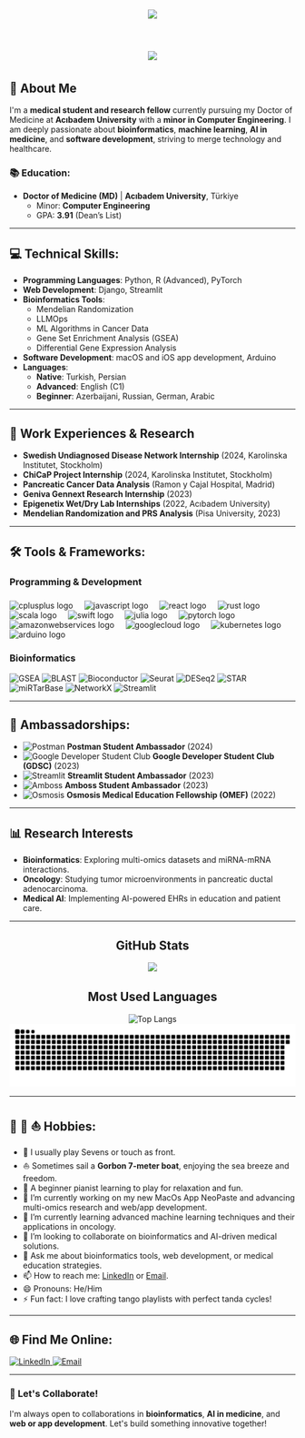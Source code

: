 <h1 align="center">
    <img src="https://readme-typing-svg.herokuapp.com/?lines=Hi,+There!+👋;❤️&center=true&font=Fira+Code&weight=700&duration=3000&pause=1000&height=100&width=600&color=0078D7&size=32">
</h1>

<h1 align="center">
    <img src="https://readme-typing-svg.herokuapp.com/?lines=I'm+Ario+Moniri;Happy+to+see+you+around!&center=true&font=Fira+Code&weight=700&duration=3000&pause=1000&height=100&width=600&color=0078D7&size=32">
</h1>





## 🚀 About Me
I'm a **medical student and research fellow** currently pursuing my Doctor of Medicine at **Acıbadem University** with a **minor in Computer Engineering**. I am deeply passionate about **bioinformatics**, **machine learning**, **AI in medicine**, and **software development**, striving to merge technology and healthcare.

### 📚 Education:
- **Doctor of Medicine (MD)** | **Acıbadem University**, Türkiye  
  - Minor: **Computer Engineering**
  - GPA: **3.91** (Dean’s List)

---

## 💻 Technical Skills:
- **Programming Languages**: Python, R (Advanced), PyTorch  
- **Web Development**: Django, Streamlit  
- **Bioinformatics Tools**:  
  - Mendelian Randomization  
  - LLMOps  
  - ML Algorithms in Cancer Data  
  - Gene Set Enrichment Analysis (GSEA)  
  - Differential Gene Expression Analysis  
- **Software Development**: macOS and iOS app development, Arduino  
- **Languages**:  
  - **Native**: Turkish, Persian  
  - **Advanced**: English (C1)  
  - **Beginner**: Azerbaijani, Russian, German, Arabic 

---

## 🌟 Work Experiences & Research
- **Swedish Undiagnosed Disease Network Internship** (2024, Karolinska Institutet, Stockholm)  
- **ChiCaP Project Internship** (2024, Karolinska Institutet, Stockholm)  
- **Pancreatic Cancer Data Analysis** (Ramon y Cajal Hospital, Madrid)  
- **Geniva Gennext Research Internship** (2023)  
- **Epigenetix Wet/Dry Lab Internships** (2022, Acıbadem University)  
- **Mendelian Randomization and PRS Analysis** (Pisa University, 2023)

  
---


## 🛠️ Tools & Frameworks:

### Programming & Development

###

<div align="left">
  <img src="https://cdn.jsdelivr.net/gh/devicons/devicon/icons/cplusplus/cplusplus-original.svg" height="40" alt="cplusplus logo"  />
  <img width="12" />
  <img src="https://cdn.jsdelivr.net/gh/devicons/devicon/icons/javascript/javascript-original.svg" height="40" alt="javascript logo"  />
  <img width="12" />
  <img src="https://cdn.jsdelivr.net/gh/devicons/devicon/icons/react/react-original.svg" height="40" alt="react logo"  />
  <img width="12" />
  <img src="https://cdn.jsdelivr.net/gh/devicons/devicon/icons/rust/rust-original.svg" height="40" alt="rust logo"  />
  <img width="12" />
  <img src="https://cdn.jsdelivr.net/gh/devicons/devicon/icons/scala/scala-original.svg" height="40" alt="scala logo"  />
  <img width="12" />
  <img src="https://cdn.jsdelivr.net/gh/devicons/devicon/icons/swift/swift-original.svg" height="40" alt="swift logo"  />
  <img width="12" />
  <img src="https://cdn.jsdelivr.net/gh/devicons/devicon/icons/julia/julia-original.svg" height="40" alt="julia logo"  />
  <img width="12" />
  <img src="https://cdn.jsdelivr.net/gh/devicons/devicon/icons/pytorch/pytorch-original.svg" height="40" alt="pytorch logo"  />
  <img width="12" />
  <img src="https://cdn.jsdelivr.net/gh/devicons/devicon/icons/amazonwebservices/amazonwebservices-line-wordmark.svg" height="40" alt="amazonwebservices logo"  />
  <img width="12" />
  <img src="https://cdn.jsdelivr.net/gh/devicons/devicon/icons/googlecloud/googlecloud-original.svg" height="40" alt="googlecloud logo"  />
  <img width="12" />
  <img src="https://cdn.jsdelivr.net/gh/devicons/devicon/icons/kubernetes/kubernetes-plain.svg" height="40" alt="kubernetes logo"  />
  <img width="12" />
  <img src="https://cdn.jsdelivr.net/gh/devicons/devicon/icons/arduino/arduino-original.svg" height="40" alt="arduino logo"  />
</div>

###



### Bioinformatics
![GSEA](https://img.shields.io/badge/-GSEA-ff9900?logo=genome&logoColor=white)
![BLAST](https://img.shields.io/badge/-BLAST-8A2BE2?logo=ncbi&logoColor=white)
![Bioconductor](https://img.shields.io/badge/-Bioconductor-1D1D1D?logo=r-project&logoColor=white)
![Seurat](https://img.shields.io/badge/-Seurat-3498DB?logo=r-project&logoColor=white)
![DESeq2](https://img.shields.io/badge/-DESeq2-8E44AD?logo=r-project&logoColor=white)
![STAR](https://img.shields.io/badge/-STAR-2E86C1?logo=genome&logoColor=white)
![miRTarBase](https://img.shields.io/badge/-miRTarBase-F39C12?logo=data&logoColor=white)
![NetworkX](https://img.shields.io/badge/-NetworkX-EC7063?logo=python&logoColor=white)
![Streamlit](https://img.shields.io/badge/-Streamlit-FF4B4B?logo=streamlit&logoColor=white)

---



## 🏅 Ambassadorships:

- ![Postman](https://img.shields.io/badge/-Postman-EF5B25?logo=postman&logoColor=white) **Postman Student Ambassador** (2024)  
- ![Google Developer Student Club](https://img.shields.io/badge/-Google%20DSC-34A853?logo=google&logoColor=white) **Google Developer Student Club (GDSC)** (2023)  
- ![Streamlit](https://img.shields.io/badge/-Streamlit-FF4B4B?logo=streamlit&logoColor=white) **Streamlit Student Ambassador** (2023)  
- ![Amboss](https://img.shields.io/badge/-Amboss-0056A1?logo=amboss&logoColor=white) **Amboss Student Ambassador** (2023)  
- ![Osmosis](https://img.shields.io/badge/-Osmosis-5DBCD2?logo=data&logoColor=white) **Osmosis Medical Education Fellowship (OMEF)** (2022)



---

## 📊 Research Interests
- **Bioinformatics**: Exploring multi-omics datasets and miRNA-mRNA interactions.  
- **Oncology**: Studying tumor microenvironments in pancreatic ductal adenocarcinoma.  
- **Medical AI**: Implementing AI-powered EHRs in education and patient care.

---

<div align="center">
  <h2>GitHub Stats</h2>
  <img src="https://github-readme-stats.vercel.app/api?username=ariomoniri&show_icons=true&theme=radical">
</div>

<div align="center">
  <h2>Most Used Languages</h2>
  <img src="https://github-readme-stats.vercel.app/api/top-langs/?username=ariomoniri&layout=compact&theme=dark" alt="Top Langs">
</div>

<img src="https://raw.githubusercontent.com/ariomoniri/ariomoniri/output/snake.svg" alt="Snake animation" />

---


## 🏉 🎹 ⛵ Hobbies:
- 🏉 I usually play Sevens or touch as front.  
- ⛵ Sometimes sail a **Gorbon 7-meter boat**, enjoying the sea breeze and freedom.  
- 🎹 A beginner pianist learning to play for relaxation and fun.
- 🔭 I’m currently working on my new MacOs App NeoPaste and advancing multi-omics research and web/app development.
- 🌱 I’m currently learning advanced machine learning techniques and their applications in oncology.
- 👯 I’m looking to collaborate on bioinformatics and AI-driven medical solutions.
- 💬 Ask me about bioinformatics tools, web development, or medical education strategies.
- 📫 How to reach me: [LinkedIn](https://www.linkedin.com/in/ariorad-moniri-623b661b5) or [Email](mailto:ariorad.moniri@live.acibadem.edu.tr).
- 😄 Pronouns: He/Him
- ⚡ Fun fact: I love crafting tango playlists with perfect tanda cycles!

  
---

## 🌐 Find Me Online:

<div align="left">
  <a href="https://www.linkedin.com/in/ariorad-moniri-623b661b5" target="_blank">
    <img src="https://raw.githubusercontent.com/maurodesouza/profile-readme-generator/master/src/assets/icons/social/linkedin/default.svg" width="52" height="40" alt="LinkedIn" />
  </a>
  <a href="mailto:ariorad.moniri@live.acibadem.edu.tr">
    <img src="https://raw.githubusercontent.com/maurodesouza/profile-readme-generator/master/src/assets/icons/social/microsoft-outlook/default.svg" width="52" height="40" alt="Email" />
  </a>
</div>



---

### 🎉 Let's Collaborate!
I'm always open to collaborations in **bioinformatics**, **AI in medicine**, and **web or app development**. Let's build something innovative together!








